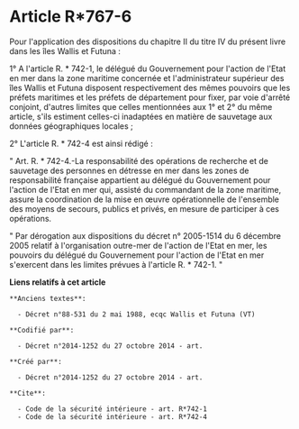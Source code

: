 # Article R*767-6

Pour l'application des dispositions du chapitre II du titre IV du présent livre dans les îles Wallis et Futuna : 

1° A l'article R. * 742-1, le délégué du Gouvernement pour l'action de l'Etat en mer dans la zone maritime concernée et
l'administrateur supérieur des îles Wallis et Futuna disposent respectivement des mêmes pouvoirs que les préfets maritimes et
les préfets de département pour fixer, par voie d'arrêté conjoint, d'autres limites que celles mentionnées aux 1° et 2° du
même article, s'ils estiment celles-ci inadaptées en matière de sauvetage aux données géographiques locales ; 

2° L'article R. * 742-4 est ainsi rédigé : 

" Art. R. * 742-4.-La responsabilité des opérations de recherche et de sauvetage des personnes en détresse en mer dans les
zones de responsabilité française appartient au délégué du Gouvernement pour l'action de l'Etat en mer qui, assisté du
commandant de la zone maritime, assure la coordination de la mise en œuvre opérationnelle de l'ensemble des moyens de
secours, publics et privés, en mesure de participer à ces opérations. 

" Par dérogation aux dispositions du décret n° 2005-1514 du 6 décembre 2005 relatif à l'organisation outre-mer de l'action de
l'Etat en mer, les pouvoirs du délégué du Gouvernement pour l'action de l'Etat en mer s'exercent dans les limites prévues à
l'article R. * 742-1. "

**Liens relatifs à cet article**

	**Anciens textes**:

	  - Décret n°88-531 du 2 mai 1988, ecqc Wallis et Futuna (VT)

	**Codifié par**:

	  - Décret n°2014-1252 du 27 octobre 2014 - art.

	**Créé par**:

	  - Décret n°2014-1252 du 27 octobre 2014 - art.

	**Cite**:

	  - Code de la sécurité intérieure - art. R*742-1
	  - Code de la sécurité intérieure - art. R*742-4
